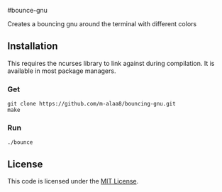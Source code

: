 #bounce-gnu

Creates a bouncing gnu around the terminal with different colors

## Installation
This requires the ncurses library to link against during compilation. It is available
in most package managers.

### Get
    git clone https://github.com/m-alaa8/bouncing-gnu.git
    make
### Run
    ./bounce   

## License
This code is licensed under the [MIT License](https://github.com/m-alaa8/bouncing-gnu/blob/master/LICENSE).

